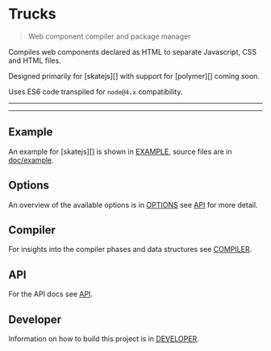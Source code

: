 # Trucks

<? @include readme/badges.md ?>

> Web component compiler and package manager

Compiles web components declared as HTML to separate Javascript, CSS and HTML files.

Designed primarily for [skatejs][] with support for [polymer][] coming soon.

Uses ES6 code transpiled for `node@4.x` compatibility.

<? @include {=readme}
      install.md 
      abstract.md ?>

***
<!-- @toc -->
***

<? @include {=readme}
      usage.md 
      components.md
      plugins.md
      transforms.md
      roadmap.md ?>

## Example

An example for [skatejs][] is shown in [EXAMPLE](/doc/EXAMPLE.md), source files are in [doc/example](/doc/example).

## Options

An overview of the available options is in [OPTIONS](/doc/OPTIONS.md) see [API](/doc/API.md) for more detail.

## Compiler

For insights into the compiler phases and data structures see [COMPILER](/doc/COMPILER.md).

## API

For the API docs see [API](/doc/API.md).

## Developer

Information on how to build this project is in [DEVELOPER](/doc/DEVELOPER.md).

<? @include {=readme}
      license.md
      links.md ?>
